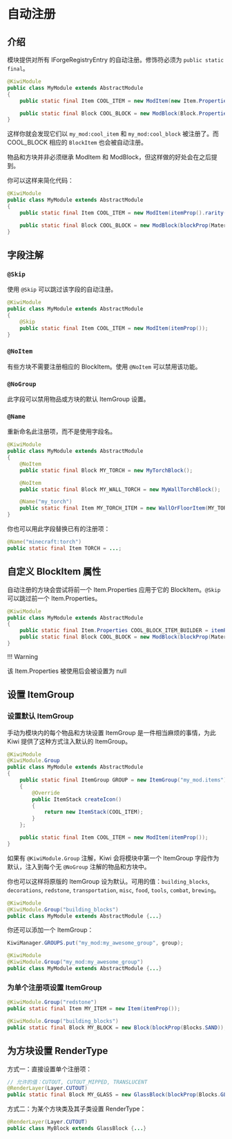 # 自动注册

## 介绍

模块提供对所有 IForgeRegistryEntry 的自动注册。修饰符必须为 `public static final`。

```java
@KiwiModule
public class MyModule extends AbstractModule
{
    public static final Item COOL_ITEM = new ModItem(new Item.Properties().rarity(Rarity.EPIC));

    public static final Block COOL_BLOCK = new ModBlock(Block.Properties.create(Material.WOOD));
}
```

这样你就会发现它们以 `my_mod:cool_item` 和 `my_mod:cool_block` 被注册了。而 COOL\_BLOCK 相应的 `BlockItem` 也会被自动注册。

物品和方块并非必须继承 ModItem 和 ModBlock，但这样做的好处会在之后提到。

你可以这样来简化代码：

```java
@KiwiModule
public class MyModule extends AbstractModule
{
    public static final Item COOL_ITEM = new ModItem(itemProp().rarity(Rarity.EPIC));

    public static final Block COOL_BLOCK = new ModBlock(blockProp(Material.WOOD));
}
```

## 字段注解

### `@Skip`

使用 `@Skip` 可以跳过该字段的自动注册。

```java
@KiwiModule
public class MyModule extends AbstractModule
{
    @Skip
    public static final Item COOL_ITEM = new ModItem(itemProp());
}
```

### `@NoItem`

有些方块不需要注册相应的 BlockItem。使用 `@NoItem` 可以禁用该功能。

### `@NoGroup`

此字段可以禁用物品或方块的默认 ItemGroup 设置。

### `@Name`

重新命名此注册项，而不是使用字段名。

```java
@KiwiModule
public class MyModule extends AbstractModule
{
    @NoItem
    public static final Block MY_TORCH = new MyTorchBlock();

    @NoItem
    public static final Block MY_WALL_TORCH = new MyWallTorchBlock();

    @Name("my_torch")
    public static final Item MY_TORCH_ITEM = new WallOrFloorItem(MY_TORCH, MY_WALL_TORCH, itemProp());
}
```

你也可以用此字段替换已有的注册项：

```java
@Name("minecraft:torch")
public static final Item TORCH = ...;
```

## 自定义 BlockItem 属性

自动注册的方块会尝试将前一个 Item.Properties 应用于它的 BlockItem。`@Skip` 可以跳过前一个 Item.Properties。

```java
@KiwiModule
public class MyModule extends AbstractModule
{
    public static final Item.Properties COOL_BLOCK_ITEM_BUILDER = itemProp().rarity(Rarity.RARE);
    public static final Block COOL_BLOCK = new ModBlock(blockProp(Material.WOOD));
}
```

!!! Warning

  该 Item.Properties 被使用后会被设置为 null

## 设置 ItemGroup

### 设置默认 ItemGroup

手动为模块内的每个物品和方块设置 ItemGroup 是一件相当麻烦的事情，为此 Kiwi 提供了这种方式注入默认的 ItemGroup。

```java
@KiwiModule
@KiwiModule.Group
public class MyModule extends AbstractModule
{
    public static final ItemGroup GROUP = new ItemGroup("my_mod.items")
    {
        @Override
        public ItemStack createIcon()
        {
            return new ItemStack(COOL_ITEM);
        }
    };

    public static final Item COOL_ITEM = new ModItem(itemProp());
}
```

如果有 `@KiwiModule.Group` 注解，Kiwi 会将模块中第一个 ItemGroup 字段作为默认，注入到每个无 `@NoGroup` 注解的物品和方块中。

你也可以这样将原版的 ItemGroup 设为默认。可用的值：`building_blocks`, `decorations`, `redstone`, `transportation`, `misc`, `food`, `tools`, `combat`, `brewing`。

```java
@KiwiModule
@KiwiModule.Group("building_blocks")
public class MyModule extends AbstractModule {...}
```

你还可以添加一个 ItemGroup：

```java
KiwiManager.GROUPS.put("my_mod:my_awesome_group", group);
```

```java
@KiwiModule
@KiwiModule.Group("my_mod:my_awesome_group")
public class MyModule extends AbstractModule {...}
```

### 为单个注册项设置 ItemGroup

```java
@KiwiModule.Group("redstone")
public static final Item MY_ITEM = new Item(itemProp());

@KiwiModule.Group("building_blocks")
public static final Block MY_BLOCK = new Block(blockProp(Blocks.SAND));
```

## 为方块设置 RenderType

方式一：直接设置单个注册项：

```java
// 允许的值：CUTOUT, CUTOUT_MIPPED, TRANSLUCENT
@RenderLayer(Layer.CUTOUT)
public static final Block MY_GLASS = new GlassBlock(blockProp(Blocks.GLASS));
```

方式二：为某个方块类及其子类设置 RenderType：

```java
@RenderLayer(Layer.CUTOUT)
public class MyBlock extends GlassBlock {...}
```
